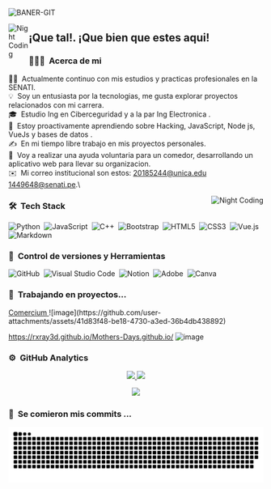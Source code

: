 ![BANER-GIT](https://github.com/user-attachments/assets/a278a0df-2240-4bbf-8f03-e30abf9cd45d)


<img alt="Night Coding" src="./assets/Hand%20Wave.gif" width='40' align="left"/><h2 align="left">¡Que tal!. ¡Que bien que estes aqui!</h2>

<!-- ## 👋 &nbsp;Que tal! Un que estes aqui -->

### 👨🏻‍💻 &nbsp;Acerca de mi

👨‍💻 &nbsp;Actualmente continuo con mis estudios y practicas profesionales en la SENATI.\
💡 &nbsp;Soy un entusiasta por la tecnologias, me gusta explorar proyectos relacionados con mi carrera.\
🎓 &nbsp;Estudio Ing en Ciberceguridad y a la par Ing Electronica .\
🌱 &nbsp;Estoy proactivamente aprendiendo sobre Hacking, JavaScript, Node js, VueJs y bases de datos .\
✍️ &nbsp;En mi tiempo libre trabajo en mis proyectos personales.\
💬 &nbsp;Voy a realizar una ayuda voluntaria para un comedor, desarrollando un aplicativo web para llevar su organizacion.\
✉️ &nbsp;Mi correo institucional son estos: 20185244@unica.edu 1449648@senati.pe.\


<!--<img alt="Night Coding" src="https://giphy.com/embed/l3q2XB76CaWPggiNW.gif" align="right"/>-->

<img alt="Night Coding" src="https://i.giphy.com/media/v1.Y2lkPTc5MGI3NjExdWp1dXVidHlxbXd1b2NoeXdqc3B6NDA5b3BhbDBiOWR5ZnQ3ZWMyaSZlcD12MV9pbnRlcm5hbF9naWZfYnlfaWQmY3Q9Zw/l3q2XB76CaWPggiNW/giphy-downsized.gif" align="right"/>

<!--![GIF](https://i.giphy.com/media/v1.Y2lkPTc5MGI3NjExdWp1dXVidHlxbXd1b2NoeXdqc3B6NDA5b3BhbDBiOWR5ZnQ3ZWMyaSZlcD12MV9pbnRlcm5hbF9naWZfYnlfaWQmY3Q9Zw/l3q2XB76CaWPggiNW/giphy-downsized.gif)-->

### 🛠 &nbsp;Tech Stack 

![Python](https://img.shields.io/badge/python-3670A0?style=for-the-badge&logo=python&logoColor=ffdd54)&nbsp;
![JavaScript](https://img.shields.io/badge/javascript-%23323330.svg?style=for-the-badge&logo=javascript&logoColor=%23F7DF1E)&nbsp;
![C++](https://img.shields.io/badge/c++-%2300599C.svg?style=for-the-badge&logo=c%2B%2B&logoColor=white)&nbsp;
![Bootstrap](https://img.shields.io/badge/bootstrap-%23563D7C.svg?style=for-the-badge&logo=bootstrap&logoColor=white)&nbsp;
![HTML5](https://img.shields.io/badge/html5-%23E34F26.svg?style=for-the-badge&logo=html5&logoColor=white)&nbsp;
![CSS3](https://img.shields.io/badge/css3-%231572B6.svg?style=for-the-badge&logo=css3&logoColor=white)&nbsp;
![Vue.js](https://img.shields.io/badge/vuejs-%2335495e.svg?style=for-the-badge&logo=vuedotjs&logoColor=%234FC08D)&nbsp;
![Markdown](https://img.shields.io/badge/markdown-%23000000.svg?style=for-the-badge&logo=markdown&logoColor=white)&nbsp;



<!--### 🗃 &nbsp;Databases

![Redis](https://img.shields.io/badge/redis-%23DD0031.svg?style=for-the-badge&logo=redis&logoColor=white)&nbsp;
![MongoDB](https://img.shields.io/badge/MongoDB-%234ea94b.svg?style=for-the-badge&logo=mongodb&logoColor=white)&nbsp;
![Postgres](https://img.shields.io/badge/postgres-%23316192.svg?style=for-the-badge&logo=postgresql&logoColor=white)&nbsp;
![ElasticSearch](https://img.shields.io/badge/-ElasticSearch-005571?style=for-the-badge&logo=elasticsearch)&nbsp;-->


### 🧰 &nbsp;Control de versiones y Herramientas

![GitHub](https://img.shields.io/badge/github-%23121011.svg?style=for-the-badge&logo=github&logoColor=white)&nbsp;
![Visual Studio Code](https://img.shields.io/badge/Visual%20Studio%20Code-0078d7.svg?style=for-the-badge&logo=visual-studio-code&logoColor=white)&nbsp;
![Notion](https://img.shields.io/badge/Notion-%23000000.svg?style=for-the-badge&logo=notion&logoColor=white)&nbsp;
![Adobe](https://img.shields.io/badge/adobe-%23FF0000.svg?style=for-the-badge&logo=adobe&logoColor=white)&nbsp;
![Canva](https://img.shields.io/badge/Canva-%2300C4CC.svg?style=for-the-badge&logo=Canva&logoColor=white)&nbsp;

### 🤖 &nbsp;Trabajando en proyectos...

<a href="https://github.com/RXRAY3D/Comercium">
    Comercium
  </a>
![image](https://github.com/user-attachments/assets/41d83f48-be18-4730-a3ed-36b4db438892)

https://rxray3d.github.io/Mothers-Days.github.io/
![image](https://github.com/user-attachments/assets/0a0af265-37a0-4f16-b085-bd8df064100b)


### ⚙️ &nbsp;GitHub Analytics

<p align="center">
  <a href="https://github.com/RXRAY3D/">
    <img height="180em" src="https://github-readme-stats-eight-theta.vercel.app/api?username=RXRAY3D&show_icons=true&theme=algolia&include_all_commits=true&count_private=true"/>
  </a>
  <a href="https://github.com/RXRAY3D/">
    <img height="180em" src="https://github-readme-stats-eight-theta.vercel.app/api/top-langs/?username=RXRAY3D&layout=compact&langs_count=8&theme=algolia"/>
  </a>
</p>

<p align="center">
  <img height="180em" src="https://github-readme-streak-stats.herokuapp.com/?user=RXRAY3D&theme=dark&hide_border=true"/>
</p>

<!--### 🎖 &nbsp;My Badges 

[![An image of @adityakanoi's Holopin badges, which is a link to view their full Holopin profile](https://holopin.me/adityakanoi)](https://holopin.io/@adityakanoi)-->


<!--### 📜 &nbsp;Mis Articulos

[![Quora](https://img.shields.io/badge/Quora-%23B92B27.svg?style=for-the-badge&logo=Quora&logoColor=white)](https://thedefenceengineer.quora.com/)

<!--### 💰 &nbsp;Support My Work
[![BuyMeACoffee](https://img.shields.io/badge/Buy%20Me%20a%20Coffee-ffdd00?style=for-the-badge&logo=buy-me-a-coffee&logoColor=black)](https://buymeacoffee.com/adityakanoi)-->


<!--### 🤝🏻 &nbsp;Mis redes

<p align="center">
<a href="adityakanoi2001.wordpress.com"><img src="https://img.shields.io/badge/-adityakanoi.com-3423A6?style=flat&logo=Google-Chrome&logoColor=white"/></a>
<a href="https://www.linkedin.com/in/ask2001/"><img src="https://img.shields.io/badge/-Aditya%20Sunit%20Kanoi-0077B5?style=flat&logo=Linkedin&logoColor=white"/></a>
<a href="mailto:adityakanoiofficial@gmail.com"><img src="https://img.shields.io/badge/-Adityakanoi-D14836?style=flat&logo=Gmail&logoColor=white"/></a>
<a href="https://www.instagram.com/aditya_kanoi123/"><img src="https://img.shields.io/badge/-Adityakanoi123-E4405F?style=flat&logo=Instagram&logoColor=white"/></a>
<a href="https://www.facebook.com/profile.php?id=100008728234917"><img src="https://img.shields.io/badge/-AdityaKanoi-1877F2?style=flat&logo=Facebook&logoColor=white"/></a>
</p> -->

### 🐍 &nbsp;Se comieron mis commits  ...

<div align="center">
  <a href="https://github.com/RXRAY3D/">
  <img src="https://github.com/1999AZZAR/1999AZZAR/blob/readme/resources/img/grid-snake.svg"
       alt="snake" /></a>
</div>

